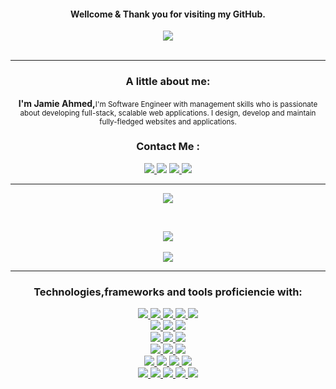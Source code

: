 <div align="center">
  <h4>Wellcome & Thank you for visiting my GitHub.</h4>
  <img align="center" src="https://i.imgur.com/hdZDdMo.jpg">
   <br>
  <br>
  <hr>
  <div>
  <h3 align="center">A little about me:</h3>
   <p><strong>I'm Jamie Ahmed,</strong><small>I'm Software Engineer with management skills who is passionate about developing full-stack, scalable web applications. I design, develop and maintain fully-fledged websites and applications.</small><p>
</div>




  <div align="center">
    <h3 align="center">Contact Me :</h3>
    <a href="https://jamieahmed-portfolio.netlify.app/"><img src="https://img.shields.io/badge/-Personal_Website-000000?style=flat-square&logo=Coderwall&logoColor=white" /> 
     </a>
    <a href="https://www.linkedin.com/in/jamie-ahmed-developer/"><img src="https://img.shields.io/badge/-LinkedIn-0077B5?style=flat-square&logo=LinkedIn&logoColor=white" /></a>
    <a href="https://github.com/jamieahmed"><img src="https://img.shields.io/github/followers/manliestben?color=black&label=GitHub&logo=GitHub&logoColor=white&style=flat-square" />  </a>  
    <a href="mailto: jamieahmed273@gmail.com"><img src="https://img.shields.io/badge/-Gmail-D14836?style=flat-square&logo=Gmail&logoColor=white" />  </a>  
  </div>
<hr>

  <a href="#"><img align="center" src="https://github-readme-stats.vercel.app/api?username=jamieahmed&theme=dracula&show_icons=true&hide_border=true&count_private=true" />  </a>
  <br>

  <br>
  
  <a href="#"><img align="center" src="https://github-readme-streak-stats.herokuapp.com/?user=jamieahmed&theme=dracula&hide_border=true" />  </a>
  <br>
  <br>
  <a href="#"><img align="center" src="https://github-readme-stats.vercel.app/api/top-langs/?username=jamieahmed&theme=dracula&show_icons=true&hide_border=true&layout=compact" />  </a>
  
<hr>
  <div>
     <h3>Technologies,frameworks and tools proficiencie with:</h3>
      <div>
        <a href="#"><img src="https://img.shields.io/badge/-HTML5-E34F26?style=flat-square&logo=html5&logoColor=white" />  </a>
        <a href="#"><img src="https://img.shields.io/badge/-CSS3-1572B6?style=flat-square&logo=css3" />  </a>
        <a href="#"><img src="https://img.shields.io/badge/-JavaScript-F7DF1E?style=flat-square&logo=javascript&logoColor=black" />  </a>
        <a href="#"><img src="https://img.shields.io/badge/-React-61DAFB?style=flat-square&logo=React&logoColor=black" />  </a>
        <a href="#"><img src="https://img.shields.io/badge/-React_Router-CA4245?style=flat-square&for-the-badge&logo=react-router&logoColor=white" />  </a>
      </div>
      <div>
        <a href="#"><img src="https://img.shields.io/badge/-Bootstrap-563D7C?style=flat-square&logo=bootstrap" />  </a>
        <a href="#"><img src="https://img.shields.io/badge/-Material_UI-0081CB?style=flat-square&logo=material-ui" />  </a>
        <a href="#"><img src="https://img.shields.io/badge/-jQuery-0769AD?style=flat-square&logo=jQuery" />  </a>
    </div>
   <div>  
       <a href="#"><img src="https://img.shields.io/badge/-NodeJS-339933?style=flat-square&logo=Node.js&logoColor=white" />  </a>
       <a href="#"><img src="https://img.shields.io/badge/-Express.js-404D59?style=flat-square&for-the-badge" />  </a>
       <a href="#"><img src="https://img.shields.io/badge/-MongoDB-white?style=flat-square&logo=mongodb" />  </a>
    </div>
  <div>
        <a href="#"><img src="https://img.shields.io/badge/-Python3-3776AB?style=flat-square&logo=Python&logoColor=white" />  </a>
        <a href="#"><img src="https://img.shields.io/badge/-PostgreSQL-336791?style=flat-square&logo=postgresql" />  </a>
        <a href="#"><img src="https://img.shields.io/badge/-Django-092E20?style=flat-square&logo=django" />  </a>
  </div>
   <div>
        <a href="#"><img src="https://img.shields.io/badge/-VS_Code-007ACC?style=flat-square&logo=visual-studio-code" />
        <a href="#"><img src="https://img.shields.io/badge/-Git-black?style=flat-square&logo=git" />  </a>
        <a href="#"><img src="https://img.shields.io/badge/-Postman-FF6C37?style=flat-square&logo=Postman&logoColor=white" />  </a>
        <a href="#"><img src="https://img.shields.io/badge/-Heroku-430098?style=flat-square&logo=heroku" />  </a>

   </div>
        <div>
        <a href="#"><img src="https://img.shields.io/badge/-Trello-0079BF?style=flat-square&logo=Trello&logoColor=white" />  </a>
        <a href="#"><img src="https://img.shields.io/badge/-Slack-4A154B?style=flat-square&logo=slack" />  </a>
        <a href="#"><img src="https://img.shields.io/badge/-Zoom-2D8CFF?style=flat-square&logo=zoom&logoColor=white" />  </a>
        <a href="#"><img src="https://img.shields.io/badge/Notion-%23000000.svg?style=flat-square&for-the-badge&logo=notion&logoColor=white" />  </a>
        <a href="#"><img src="https://img.shields.io/badge/-Excel-217346?style=flat-square&logo=Microsoft-Excel&logoColor=white" />  </a>
   </div>
</div>
